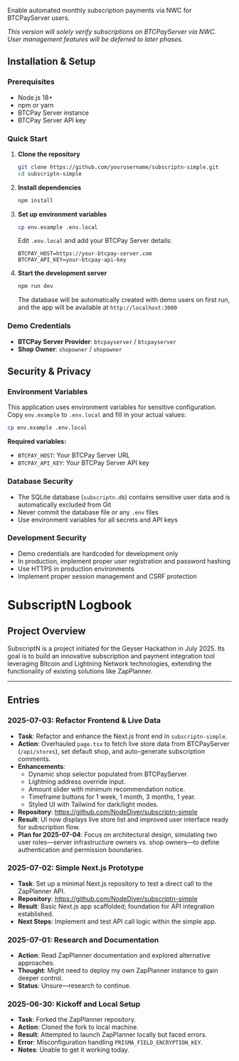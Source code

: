 Enable automated monthly subscription payments via NWC for BTCPayServer users.

_This version will solely verify subscriptions on BTCPayServer via NWC. User management features will be deferred to later phases._

## Installation & Setup

### Prerequisites
- Node.js 18+ 
- npm or yarn
- BTCPay Server instance
- BTCPay Server API key

### Quick Start

1. **Clone the repository**
   ```bash
   git clone https://github.com/yourusername/subscriptn-simple.git
   cd subscriptn-simple
   ```

2. **Install dependencies**
   ```bash
   npm install
   ```

3. **Set up environment variables**
   ```bash
   cp env.example .env.local
   ```
   Edit `.env.local` and add your BTCPay Server details:
   ```env
   BTCPAY_HOST=https://your-btcpay-server.com
   BTCPAY_API_KEY=your-btcpay-api-key
   ```

4. **Start the development server**
   ```bash
   npm run dev
   ```
   The database will be automatically created with demo users on first run, and the app will be available at `http://localhost:3000`

### Demo Credentials
- **BTCPay Server Provider**: `btcpayserver` / `btcpayserver`
- **Shop Owner**: `shopowner` / `shopowner`

## Security & Privacy

### Environment Variables
This application uses environment variables for sensitive configuration. Copy `env.example` to `.env.local` and fill in your actual values:

```bash
cp env.example .env.local
```

**Required variables:**
- `BTCPAY_HOST`: Your BTCPay Server URL
- `BTCPAY_API_KEY`: Your BTCPay Server API key

### Database Security
- The SQLite database (`subscriptn.db`) contains sensitive user data and is automatically excluded from Git
- Never commit the database file or any `.env` files
- Use environment variables for all secrets and API keys

### Development Security
- Demo credentials are hardcoded for development only
- In production, implement proper user registration and password hashing
- Use HTTPS in production environments
- Implement proper session management and CSRF protection

# SubscriptN Logbook

## Project Overview

SubscriptN is a project initiated for the Geyser Hackathon in July 2025. Its goal is to build an innovative subscription and payment integration tool leveraging Bitcoin and Lightning Network technologies, extending the functionality of existing solutions like ZapPlanner.

---

## Entries

### 2025-07-03: Refactor Frontend & Live Data

- **Task**: Refactor and enhance the Next.js front end in `subscriptn-simple`.
- **Action**: Overhauled `page.tsx` to fetch live store data from BTCPayServer (`/api/stores`), set default shop, and auto-generate subscription comments.
- **Enhancements**:
  - Dynamic shop selector populated from BTCPayServer.
  - Lightning address override input.
  - Amount slider with minimum recommendation notice.
  - Timeframe buttons for 1 week, 1 month, 3 months, 1 year.
  - Styled UI with Tailwind for dark/light modes.
- **Repository**: https://github.com/NodeDiver/subscriptn-simple
- **Result**: UI now displays live store list and improved user interface ready for subscription flow.
- **Plan for 2025-07-04**: Focus on architectural design, simulating two user roles—server infrastructure owners vs. shop owners—to define authentication and permission boundaries.

### 2025-07-02: Simple Next.js Prototype

- **Task**: Set up a minimal Next.js repository to test a direct call to the ZapPlanner API.
- **Repository**: https://github.com/NodeDiver/subscriptn-simple
- **Result**: Basic Next.js app scaffolded; foundation for API integration established.
- **Next Steps**: Implement and test API call logic within the simple app.

### 2025-07-01: Research and Documentation

- **Action**: Read ZapPlanner documentation and explored alternative approaches.
- **Thought**: Might need to deploy my own ZapPlanner instance to gain deeper control.
- **Status**: Unsure—research to continue.

### 2025-06-30: Kickoff and Local Setup

- **Task**: Forked the ZapPlanner repository.
- **Action**: Cloned the fork to local machine.
- **Result**: Attempted to launch ZapPlanner locally but faced errors.
- **Error**: Misconfiguration handling `PRISMA_FIELD_ENCRYPTION_KEY`.
- **Notes**: Unable to get it working today.
